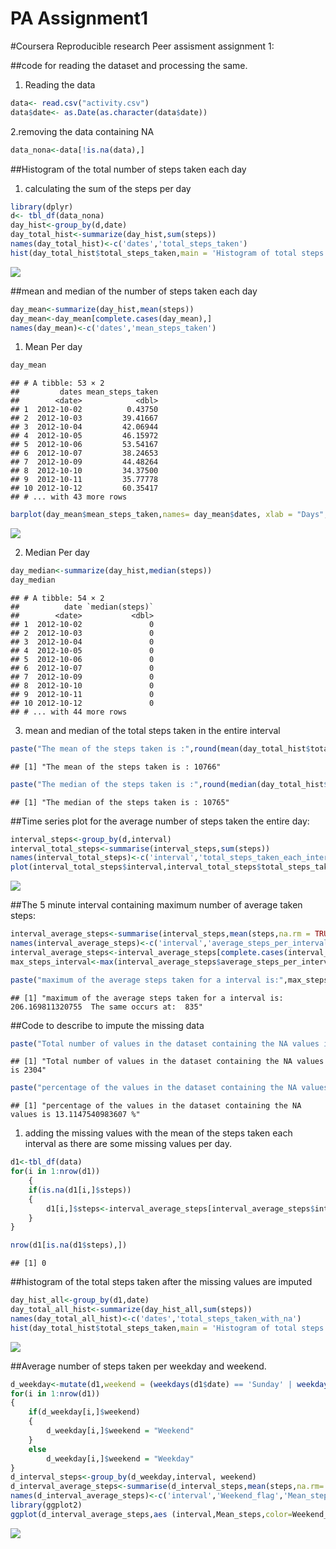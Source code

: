 # PA Assignment1

#Coursera Reproducible research Peer assisment assignment 1: 

##code for reading the dataset and processing the same. 
1. Reading the data

```r
data<- read.csv("activity.csv")
data$date<- as.Date(as.character(data$date))
```
2.removing the data containing NA

```r
data_nona<-data[!is.na(data),]
```

##Histogram of the total number of steps taken each day
1. calculating the sum of the steps per day

```r
library(dplyr)
d<- tbl_df(data_nona)
day_hist<-group_by(d,date)
day_total_hist<-summarize(day_hist,sum(steps))
names(day_total_hist)<-c('dates','total_steps_taken')
hist(day_total_hist$total_steps_taken,main = 'Histogram of total steps taken per day',xlab = 'Total Steps taken', ylab = 'Frequency of the total steps taken')
```

![](PA1_template_files/figure-html/unnamed-chunk-3-1.png)<!-- -->

##mean and median of the number of steps taken each day 

```r
day_mean<-summarize(day_hist,mean(steps))
day_mean<-day_mean[complete.cases(day_mean),]
names(day_mean)<-c('dates','mean_steps_taken')
```

1. Mean Per day

```r
day_mean
```

```
## # A tibble: 53 × 2
##         dates mean_steps_taken
##        <date>            <dbl>
## 1  2012-10-02          0.43750
## 2  2012-10-03         39.41667
## 3  2012-10-04         42.06944
## 4  2012-10-05         46.15972
## 5  2012-10-06         53.54167
## 6  2012-10-07         38.24653
## 7  2012-10-09         44.48264
## 8  2012-10-10         34.37500
## 9  2012-10-11         35.77778
## 10 2012-10-12         60.35417
## # ... with 43 more rows
```

```r
barplot(day_mean$mean_steps_taken,names= day_mean$dates, xlab = "Days", ylab="mean steps taken",main = "Mean of the total steps taken")
```

![](PA1_template_files/figure-html/unnamed-chunk-5-1.png)<!-- -->

2. Median Per day

```r
day_median<-summarize(day_hist,median(steps))
day_median
```

```
## # A tibble: 54 × 2
##          date `median(steps)`
##        <date>           <dbl>
## 1  2012-10-02               0
## 2  2012-10-03               0
## 3  2012-10-04               0
## 4  2012-10-05               0
## 5  2012-10-06               0
## 6  2012-10-07               0
## 7  2012-10-09               0
## 8  2012-10-10               0
## 9  2012-10-11               0
## 10 2012-10-12               0
## # ... with 44 more rows
```

3. mean and median of the total steps taken in the entire interval

```r
paste("The mean of the steps taken is :",round(mean(day_total_hist$total_steps_taken,na.rm= TRUE)))
```

```
## [1] "The mean of the steps taken is : 10766"
```

```r
paste("The median of the steps taken is :",round(median(day_total_hist$total_steps_taken,na.rm= TRUE)))
```

```
## [1] "The median of the steps taken is : 10765"
```

##Time series plot for the average number of steps taken the entire day:

```r
interval_steps<-group_by(d,interval)
interval_total_steps<-summarise(interval_steps,sum(steps))
names(interval_total_steps)<-c('interval','total_steps_taken_each_interval')
plot(interval_total_steps$interval,interval_total_steps$total_steps_taken_each_interval,type = "l",xlab = "Intervals", ylab = "Total steps taken each interval across all days", main = "Time series plot for the steps taken across all days")
```

![](PA1_template_files/figure-html/unnamed-chunk-8-1.png)<!-- -->

##The 5 minute interval containing maximum number of average taken steps:

```r
interval_average_steps<-summarise(interval_steps,mean(steps,na.rm = TRUE))
names(interval_average_steps)<-c('interval','average_steps_per_interval')
interval_average_steps<-interval_average_steps[complete.cases(interval_average_steps),]
max_steps_interval<-max(interval_average_steps$average_steps_per_interval,na.rm= TRUE)

paste("maximum of the average steps taken for a interval is:",max_steps_interval," The same occurs at: ",interval_average_steps[interval_average_steps$average_steps_per_interval==max_steps_interval,]$interval)
```

```
## [1] "maximum of the average steps taken for a interval is: 206.169811320755  The same occurs at:  835"
```


##Code to describe to impute the missing data

```r
paste("Total number of values in the dataset containing the NA values is",nrow(data[is.na(data$steps),]))
```

```
## [1] "Total number of values in the dataset containing the NA values is 2304"
```

```r
paste("percentage of the values in the dataset containing the NA values is",(nrow(data[is.na(data$steps),])/nrow(data))*100,"%")
```

```
## [1] "percentage of the values in the dataset containing the NA values is 13.1147540983607 %"
```

1. adding the missing values with the mean of the steps taken each interval as there are some missing values per day.

```r
d1<-tbl_df(data)
for(i in 1:nrow(d1))
    {
    if(is.na(d1[i,]$steps))
    {
        d1[i,]$steps<-interval_average_steps[interval_average_steps$interval ==  d1[i,]$interval,]$average_steps_per_interval
    }
}

nrow(d1[is.na(d1$steps),])
```

```
## [1] 0
```

##histogram of the total steps taken after the missing values are imputed

```r
day_hist_all<-group_by(d1,date)
day_total_all_hist<-summarize(day_hist_all,sum(steps))
names(day_total_all_hist)<-c('dates','total_steps_taken_with_na')
hist(day_total_hist$total_steps_taken,main = 'Histogram of total steps taken per day',xlab = 'Total Steps taken including NA', ylab = 'Frequency of the total steps taken')
```

![](PA1_template_files/figure-html/unnamed-chunk-12-1.png)<!-- -->

##Average number of steps taken per weekday and weekend. 

```r
d_weekday<-mutate(d1,weekend = (weekdays(d1$date) == 'Sunday' | weekdays(d1$date) == 'Saturday'))
for(i in 1:nrow(d1))
{
    if(d_weekday[i,]$weekend)
    {
        d_weekday[i,]$weekend = "Weekend"
    }
    else
        d_weekday[i,]$weekend = "Weekday"
}
d_interval_steps<-group_by(d_weekday,interval, weekend)
d_interval_average_steps<-summarise(d_interval_steps,mean(steps,na.rm= TRUE))
names(d_interval_average_steps)<-c('interval','Weekend_flag','Mean_steps')
library(ggplot2)
ggplot(d_interval_average_steps,aes (interval,Mean_steps,color=Weekend_flag))+geom_line() +facet_grid(.~Weekend_flag)+xlab("Interval")+ylab("Average steps taken")+ ggtitle("Comparison of the activity performance")
```

![](PA1_template_files/figure-html/unnamed-chunk-13-1.png)<!-- -->

